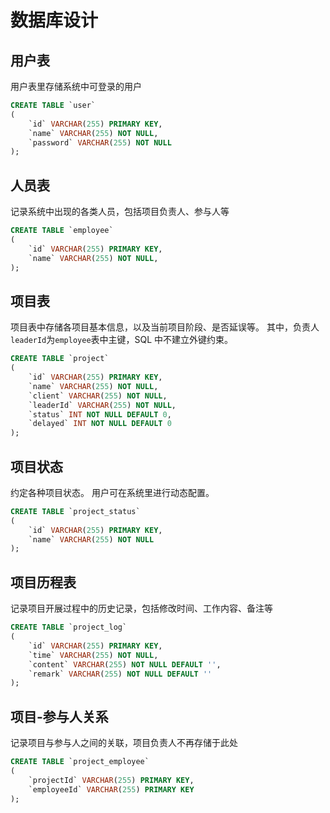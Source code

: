 # 数据库设计

## 用户表

用户表里存储系统中可登录的用户

```SQL
CREATE TABLE `user`
(
    `id` VARCHAR(255) PRIMARY KEY,
    `name` VARCHAR(255) NOT NULL,
    `password` VARCHAR(255) NOT NULL
);
```

## 人员表

记录系统中出现的各类人员，包括项目负责人、参与人等

```SQL
CREATE TABLE `employee`
(
    `id` VARCHAR(255) PRIMARY KEY,
    `name` VARCHAR(255) NOT NULL,
);
```

## 项目表

项目表中存储各项目基本信息，以及当前项目阶段、是否延误等。
其中，负责人`leaderId`为`employee`表中主键，SQL 中不建立外键约束。

```SQL
CREATE TABLE `project`
(
    `id` VARCHAR(255) PRIMARY KEY,
    `name` VARCHAR(255) NOT NULL,
    `client` VARCHAR(255) NOT NULL,
    `leaderId` VARCHAR(255) NOT NULL,
    `status` INT NOT NULL DEFAULT 0,
    `delayed` INT NOT NULL DEFAULT 0
);
```

## 项目状态

约定各种项目状态。
用户可在系统里进行动态配置。

```SQL
CREATE TABLE `project_status`
(
    `id` VARCHAR(255) PRIMARY KEY,
    `name` VARCHAR(255) NOT NULL
);
```

## 项目历程表

记录项目开展过程中的历史记录，包括修改时间、工作内容、备注等

```SQL
CREATE TABLE `project_log`
(
    `id` VARCHAR(255) PRIMARY KEY,
    `time` VARCHAR(255) NOT NULL,
    `content` VARCHAR(255) NOT NULL DEFAULT '',
    `remark` VARCHAR(255) NOT NULL DEFAULT ''
);
```

## 项目-参与人关系

记录项目与参与人之间的关联，项目负责人不再存储于此处

```SQL
CREATE TABLE `project_employee`
(
    `projectId` VARCHAR(255) PRIMARY KEY,
    `employeeId` VARCHAR(255) PRIMARY KEY
);
```
